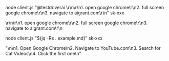 node client.js "@testdriverai \r\n\r\n1. open google chrome\r\n2. full screen google chrome\r\n3. navigate to aigrant.com\r\n" sk-xxx

\r\n\r\n1. open google chrome\r\n2. full screen google chrome\r\n3. navigate to aigrant.com\r\n

node client.js "$(jq -Rs . example.md)" sk-xxx

\"\n\n1. Open Google Chrome\n2. Navigate to YouTube.com\n3. Search for Cat Videos\n4. Click the first one\n\"
